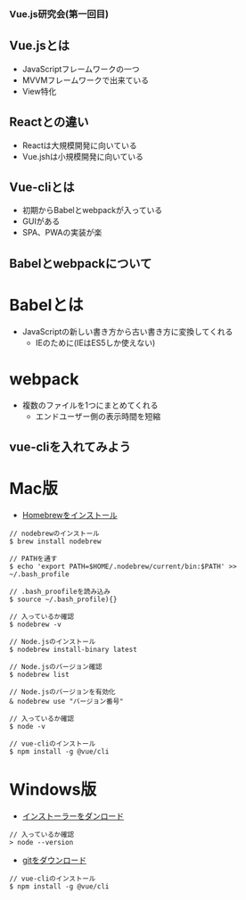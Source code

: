 ### Vue.js研究会(第一回目)

## Vue.jsとは
  - JavaScriptフレームワークの一つ
  - MVVMフレームワークで出来ている
  - View特化

## Reactとの違い
  - Reactは大規模開発に向いている
  - Vue.jshは小規模開発に向いている

## Vue-cliとは
  - 初期からBabelとwebpackが入っている
  - GUIがある
  - SPA、PWAの実装が楽

## Babelとwebpackについて
# Babelとは
  - JavaScriptの新しい書き方から古い書き方に変換してくれる
    - IEのために(IEはES5しか使えない)

# webpack
  - 複数のファイルを1つにまとめてくれる
    - エンドユーザー側の表示時間を短縮

## vue-cliを入れてみよう
# Mac版
  - [Homebrewをインストール](https://brew.sh/index_ja)
  ```
  // nodebrewのインストール
  $ brew install nodebrew

  // PATHを通す
  $ echo 'export PATH=$HOME/.nodebrew/current/bin:$PATH' >> ~/.bash_profile

  // .bash_proofileを読み込み
  $ source ~/.bash_profile){}

  // 入っているか確認
  $ nodebrew -v

  // Node.jsのインストール
  $ nodebrew install-binary latest

  // Node.jsのバージョン確認
  $ nodebrew list

  // Node.jsのバージョンを有効化
  & nodebrew use "バージョン番号"

  // 入っているか確認
  $ node -v

  // vue-cliのインストール
  $ npm install -g @vue/cli
  ```

# Windows版
  - [インストーラーをダンロード](https://nodejs.org/en/download/)
  ```
  // 入っているか確認
  > node --version
  ```

  - [gitをダウンロード](https://git-scm.com/)
  ```
  // vue-cliのインストール
  $ npm install -g @vue/cli
  ```
